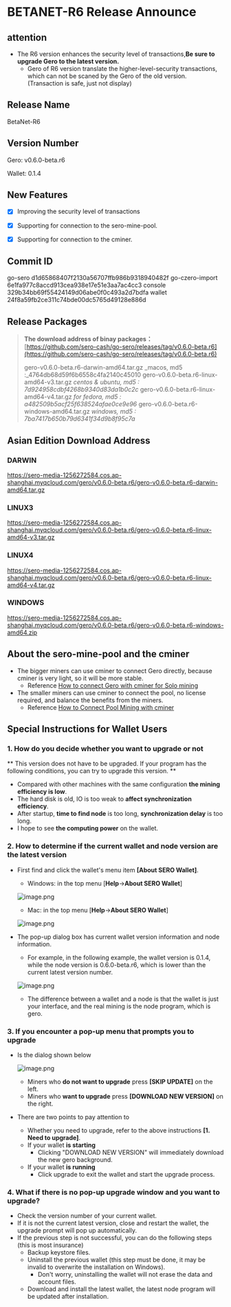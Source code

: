 # BETANET-R6 Release Announce



## attention

* The R6 version enhances the security level of transactions,**Be sure to upgrade Gero to the latest version.**
  * Gero of R6 version translate the higher-level-security transactions, which can not be scaned by the Gero of the old version. (Transaction is safe, just not display)



## Release Name

BetaNet-R6



## Version Number

Gero: v0.6.0-beta.r6

Wallet: 0.1.4



## New Features

- [x] Improving the security level of transactions
- [x] Supporting for connection to the sero-mine-pool.
- [x] Supporting for connection to the cminer.



## Commit ID

go-sero      d1d65868407f2130a56707ffb986b9318940482f
go-czero-import  6e1fa977c8accd913cea938e17e51e3aa7ac4cc3
console  329b34bb69f55424149d06abe0f0c493a2d7bdfa
wallet  24f8a59fb2ce311c74bde00dc5765d49128e886d



## Release Packages

> **The download address of binay packages：**
> [https://github.com/sero-cash/go-sero/releases/tag/v0.6.0-beta.r6](https://github.com/sero-cash/go-sero/releases/tag/v0.6.0-beta.r6)
>
> gero-v0.6.0-beta.r6-darwin-amd64.tar.gz  _macos,  md5 :_4764db68d59f6b6558c4fa2140c45010
> gero-v0.6.0-beta.r6-linux-amd64-v3.tar.gz  _centos & ubuntu, md5 : 7d924958cdbf4268b9340d83da1b0c2c_
> gero-v0.6.0-beta.r6-linux-amd64-v4.tar.gz  _for fedora, md5 : a482509b5acf25f638524afae0ce9e96_
> gero-v0.6.0-beta.r6-windows-amd64.tar.gz  _windows, md5 : 7ba7417b650b79d6341f34d9b8f95c7a_



## Asian Edition Download Address

### DARWIN

<https://sero-media-1256272584.cos.ap-shanghai.myqcloud.com/gero/v0.6.0-beta.r6/gero-v0.6.0-beta.r6-darwin-amd64.tar.gz>

### LINUX3

<https://sero-media-1256272584.cos.ap-shanghai.myqcloud.com/gero/v0.6.0-beta.r6/gero-v0.6.0-beta.r6-linux-amd64-v3.tar.gz>

### LINUX4

<https://sero-media-1256272584.cos.ap-shanghai.myqcloud.com/gero/v0.6.0-beta.r6/gero-v0.6.0-beta.r6-linux-amd64-v4.tar.gz>

### WINDOWS

<https://sero-media-1256272584.cos.ap-shanghai.myqcloud.com/gero/v0.6.0-beta.r6/gero-v0.6.0-beta.r6-windows-amd64.zip>





## About the sero-mine-pool and the cminer

- The bigger miners can use cminer to connect Gero directly, because cminer is very light, so it will be more stable.
  - Reference [How to connect Gero with cminer for Solo mining](?file=Tutorial/how-to-evaluate-node-hashrate)
- The smaller miners can use cminer to connect the pool, no license required, and balance the benefits from the miners.
  - Reference [How to Connect Pool Mining with cminer](?file=Tutorial/how-to-evaluate-node-hashrate)





## Special Instructions for Wallet Users

### 1. How do you decide whether you want to upgrade or not

** This version does not have to be upgraded. If your program has the following conditions, you can try to upgrade this version. **

- Compared with other machines with the same configuration **the mining efficiency is low**.
- The hard disk is old, IO is too weak to **affect synchronization efficiency**.
- After startup, **time to find node** is too long, **synchronization delay** is too long.
- I hope to see **the computing power** on the wallet.

### 2. How to determine if the current wallet and node version are the latest version

- First find and click the wallet's menu item **[About SERO Wallet]**.

  - Windows: in the top menu [**Help**->**About SERO Wallet**]

  ![image.png](https://upload-images.jianshu.io/upload_images/277023-eb709ef0c8c47af1.png?imageMogr2/auto-orient/strip%7CimageView2/2/w/400)

  - Mac: in the top menu [**Help**->**About SERO Wallet**]

  ![image.png](https://upload-images.jianshu.io/upload_images/277023-011ac37a052914ec.png?imageMogr2/auto-orient/strip%7CimageView2/2/w/400)

- The pop-up dialog box has current wallet version information and node information.

  - For example, in the following example, the wallet version is 0.1.4, while the node version is 0.6.0-beta.r6, which is lower than the current latest version number.

  ![image.png](https://upload-images.jianshu.io/upload_images/277023-469aa09e36dd723e.png?imageMogr2/auto-orient/strip%7CimageView2/2/w/400)

  - The difference between a wallet and a node is that the wallet is just your interface, and the real mining is the node program, which is gero.

### 3. If you encounter a pop-up menu that prompts you to upgrade

- Is the dialog shown below

  ![image.png](https://upload-images.jianshu.io/upload_images/277023-dff2c76a75d2f6e0.png?imageMogr2/auto-orient/strip%7CimageView2/2/w/600)

  - Miners who **do not want to upgrade** press **[SKIP UPDATE]** on the left.
  - Miners who **want to upgrade** press **[DOWNLOAD NEW VERSION]** on the right.

- There are two points to pay attention to

  - Whether you need to upgrade, refer to the above instructions **[1. Need to upgrade]**.
  - If your wallet **is starting**
    - Clicking "DOWNLOAD NEW VERSION" will immediately download the new gero background.
  - If your wallet **is running**
    - Click upgrade to exit the wallet and start the upgrade process.

### 4. What if there is no pop-up upgrade window and you want to upgrade?

- Check the version number of your current wallet.
- If it is not the current latest version, close and restart the wallet, the upgrade prompt will pop up automatically.
- If the previous step is not successful, you can do the following steps (this is most insurance)
  - Backup keystore files.
  - Uninstall the previous wallet (this step must be done, it may be invalid to overwrite the installation on Windows).
    - Don't worry, uninstalling the wallet will not erase the data and account files.
  - Download and install the latest wallet, the latest node program will be updated after installation.




